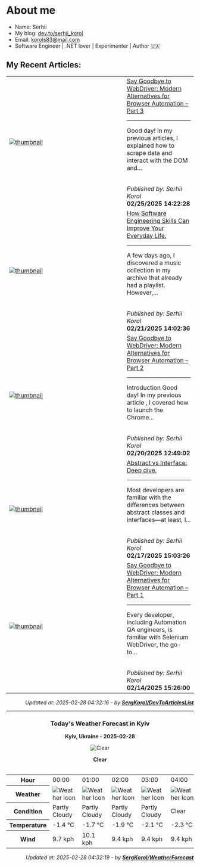 <h1>About me</h1>

- Name: Serhii
- My blog: [dev.to/serhii_korol](https://dev.to/serhii_korol_ab7776c50dba)
- Email: [korols83@mail.com](mailto:korols83@mail.com)
- Software Engineer | .NET lover | Experimenter | Author 🇺🇦

<h2>My Recent Articles:</h2>

<table>
        <tr>
<td width="300px"><a href="https://dev.to/serhii_korol_ab7776c50dba/say-goodbye-to-webdriver-modern-alternatives-for-browser-automation-part-3-39p9"><img src="https://media2.dev.to/dynamic/image/width=1000,height=420,fit=cover,gravity=auto,format=auto/https%3A%2F%2Fdev-to-uploads.s3.amazonaws.com%2Fuploads%2Farticles%2F6za0l4abu4p8o08zwlxc.png" alt="thumbnail"></a></td>
<td><a href="https://dev.to/serhii_korol_ab7776c50dba/say-goodbye-to-webdriver-modern-alternatives-for-browser-automation-part-3-39p9">Say Goodbye to WebDriver: Modern Alternatives for Browser Automation – Part 3</a><hr><p>Good day! In my previous articles, I explained how to scrape data and interact with the DOM and...</p><br><i>Published by: Serhii Korol</i><br><b>02/25/2025 14:22:28</b></td>
</tr>
<tr>
<td width="300px"><a href="https://dev.to/serhii_korol_ab7776c50dba/how-software-engineering-skills-can-improve-your-everyday-life-1nef"><img src="https://media2.dev.to/dynamic/image/width=1000,height=420,fit=cover,gravity=auto,format=auto/https%3A%2F%2Fdev-to-uploads.s3.amazonaws.com%2Fuploads%2Farticles%2F0lm1qszx82aiyjjen6xc.png" alt="thumbnail"></a></td>
<td><a href="https://dev.to/serhii_korol_ab7776c50dba/how-software-engineering-skills-can-improve-your-everyday-life-1nef">How Software Engineering Skills Can Improve Your Everyday Life.</a><hr><p>A few days ago, I discovered a music collection in my archive that already had a playlist. However,...</p><br><i>Published by: Serhii Korol</i><br><b>02/21/2025 14:02:36</b></td>
</tr>
<tr>
<td width="300px"><a href="https://dev.to/serhii_korol_ab7776c50dba/say-goodbye-to-webdriver-modern-alternatives-for-browser-automation-part-2-5fd0"><img src="https://media2.dev.to/dynamic/image/width=1000,height=420,fit=cover,gravity=auto,format=auto/https%3A%2F%2Fdev-to-uploads.s3.amazonaws.com%2Fuploads%2Farticles%2F8edkzgtx0xro0rrgqknf.png" alt="thumbnail"></a></td>
<td><a href="https://dev.to/serhii_korol_ab7776c50dba/say-goodbye-to-webdriver-modern-alternatives-for-browser-automation-part-2-5fd0">Say Goodbye to WebDriver: Modern Alternatives for Browser Automation – Part 2</a><hr><p>Introduction   Good day! In my previous article , I covered how to launch the Chrome...</p><br><i>Published by: Serhii Korol</i><br><b>02/20/2025 12:49:02</b></td>
</tr>
<tr>
<td width="300px"><a href="https://dev.to/serhii_korol_ab7776c50dba/abstract-vs-interface-deep-dive-2fb6"><img src="https://media2.dev.to/dynamic/image/width=1000,height=420,fit=cover,gravity=auto,format=auto/https%3A%2F%2Fdev-to-uploads.s3.amazonaws.com%2Fuploads%2Farticles%2Fu5mn649nd4xocvieadqe.png" alt="thumbnail"></a></td>
<td><a href="https://dev.to/serhii_korol_ab7776c50dba/abstract-vs-interface-deep-dive-2fb6">Abstract vs Interface: Deep dive.</a><hr><p>Most developers are familiar with the differences between abstract classes and interfaces—at least, I...</p><br><i>Published by: Serhii Korol</i><br><b>02/17/2025 15:03:26</b></td>
</tr>
<tr>
<td width="300px"><a href="https://dev.to/serhii_korol_ab7776c50dba/say-goodbye-to-webdriver-modern-alternatives-for-browser-automation-part-1-4nna"><img src="https://media2.dev.to/dynamic/image/width=1000,height=420,fit=cover,gravity=auto,format=auto/https%3A%2F%2Fdev-to-uploads.s3.amazonaws.com%2Fuploads%2Farticles%2Fxu4dfstuc55hedinnbn3.png" alt="thumbnail"></a></td>
<td><a href="https://dev.to/serhii_korol_ab7776c50dba/say-goodbye-to-webdriver-modern-alternatives-for-browser-automation-part-1-4nna">Say Goodbye to WebDriver: Modern Alternatives for Browser Automation – Part 1</a><hr><p>Every developer, including Automation QA engineers, is familiar with Selenium WebDriver, the go-to...</p><br><i>Published by: Serhii Korol</i><br><b>02/14/2025 15:26:00</b></td>
</tr>

</table>

<div align="right">

<i>Updated at: 2025-02-28 04:32:16 - by <b>[SergKorol/DevToArticlesList](https://github.com/SergKorol/DevToArticlesList)</b></i>

</div>

<hr>
<div align="center">
<h3>Today's Weather Forecast in Kyiv</h3>

<b>Kyiv, Ukraine - 2025-02-28</b>

<img src="https://cdn.weatherapi.com/weather/64x64/night/113.png" alt="Clear" />

<b>Clear</b>
</div>

<table>
    <table>
<tr><th>Hour</th>
<td>00:00</td>
<td>01:00</td>
<td>02:00</td>
<td>03:00</td>
<td>04:00</td>
<td>05:00</td>
<td>06:00</td>
<td>07:00</td>
<td>08:00</td>
<td>09:00</td>
<td>10:00</td>
<td>11:00</td>
<td>12:00</td>
<td>13:00</td>
<td>14:00</td>
<td>15:00</td>
<td>16:00</td>
<td>17:00</td>
<td>18:00</td>
<td>19:00</td>
<td>20:00</td>
<td>21:00</td>
<td>22:00</td>
<td>23:00</td>
</tr>
<tr><th>Weather</th>
<td><img src="https://cdn.weatherapi.com/weather/64x64/night/116.png" alt="Weather Icon"></td>
<td><img src="https://cdn.weatherapi.com/weather/64x64/night/116.png" alt="Weather Icon"></td>
<td><img src="https://cdn.weatherapi.com/weather/64x64/night/116.png" alt="Weather Icon"></td>
<td><img src="https://cdn.weatherapi.com/weather/64x64/night/116.png" alt="Weather Icon"></td>
<td><img src="https://cdn.weatherapi.com/weather/64x64/night/113.png" alt="Weather Icon"></td>
<td><img src="https://cdn.weatherapi.com/weather/64x64/night/113.png" alt="Weather Icon"></td>
<td><img src="https://cdn.weatherapi.com/weather/64x64/night/113.png" alt="Weather Icon"></td>
<td><img src="https://cdn.weatherapi.com/weather/64x64/day/116.png" alt="Weather Icon"></td>
<td><img src="https://cdn.weatherapi.com/weather/64x64/day/116.png" alt="Weather Icon"></td>
<td><img src="https://cdn.weatherapi.com/weather/64x64/day/116.png" alt="Weather Icon"></td>
<td><img src="https://cdn.weatherapi.com/weather/64x64/day/119.png" alt="Weather Icon"></td>
<td><img src="https://cdn.weatherapi.com/weather/64x64/day/119.png" alt="Weather Icon"></td>
<td><img src="https://cdn.weatherapi.com/weather/64x64/day/122.png" alt="Weather Icon"></td>
<td><img src="https://cdn.weatherapi.com/weather/64x64/day/122.png" alt="Weather Icon"></td>
<td><img src="https://cdn.weatherapi.com/weather/64x64/day/122.png" alt="Weather Icon"></td>
<td><img src="https://cdn.weatherapi.com/weather/64x64/day/119.png" alt="Weather Icon"></td>
<td><img src="https://cdn.weatherapi.com/weather/64x64/day/122.png" alt="Weather Icon"></td>
<td><img src="https://cdn.weatherapi.com/weather/64x64/day/122.png" alt="Weather Icon"></td>
<td><img src="https://cdn.weatherapi.com/weather/64x64/night/122.png" alt="Weather Icon"></td>
<td><img src="https://cdn.weatherapi.com/weather/64x64/night/122.png" alt="Weather Icon"></td>
<td><img src="https://cdn.weatherapi.com/weather/64x64/night/122.png" alt="Weather Icon"></td>
<td><img src="https://cdn.weatherapi.com/weather/64x64/night/122.png" alt="Weather Icon"></td>
<td><img src="https://cdn.weatherapi.com/weather/64x64/night/122.png" alt="Weather Icon"></td>
<td><img src="https://cdn.weatherapi.com/weather/64x64/night/122.png" alt="Weather Icon"></td>
</tr>
<tr><th>Condition</th>
<td>Partly Cloudy </td>
<td>Partly Cloudy </td>
<td>Partly Cloudy </td>
<td>Partly Cloudy </td>
<td>Clear </td>
<td>Clear </td>
<td>Clear </td>
<td>Partly Cloudy </td>
<td>Partly Cloudy </td>
<td>Partly Cloudy </td>
<td>Cloudy </td>
<td>Cloudy </td>
<td>Overcast </td>
<td>Overcast </td>
<td>Overcast </td>
<td>Cloudy </td>
<td>Overcast </td>
<td>Overcast </td>
<td>Overcast </td>
<td>Overcast </td>
<td>Overcast </td>
<td>Overcast </td>
<td>Overcast </td>
<td>Overcast </td>
</tr>
<tr><th>Temperature</th>
<td>-1.4 °C</td>
<td>-1.7 °C</td>
<td>-1.9 °C</td>
<td>-2.1 °C</td>
<td>-2.3 °C</td>
<td>-2.5 °C</td>
<td>-2.6 °C</td>
<td>-2.8 °C</td>
<td>-2.2 °C</td>
<td>-1.2 °C</td>
<td>0.1 °C</td>
<td>1.6 °C</td>
<td>2.8 °C</td>
<td>3.3 °C</td>
<td>3.6 °C</td>
<td>3.5 °C</td>
<td>2.8 °C</td>
<td>1.8 °C</td>
<td>1.1 °C</td>
<td>0.8 °C</td>
<td>0.5 °C</td>
<td>0.2 °C</td>
<td>-0 °C</td>
<td>-0.2 °C</td>
</tr>
<tr><th>Wind</th>
<td>9.7 kph</td>
<td>10.1 kph</td>
<td>9.4 kph</td>
<td>9.4 kph</td>
<td>9.4 kph</td>
<td>9 kph</td>
<td>9.7 kph</td>
<td>10.1 kph</td>
<td>10.8 kph</td>
<td>11.5 kph</td>
<td>13 kph</td>
<td>14 kph</td>
<td>14.4 kph</td>
<td>14 kph</td>
<td>13.7 kph</td>
<td>13.3 kph</td>
<td>12.6 kph</td>
<td>11.9 kph</td>
<td>11.9 kph</td>
<td>13 kph</td>
<td>13.7 kph</td>
<td>13.7 kph</td>
<td>13 kph</td>
<td>13 kph</td>
</tr>
</table>

</table>

<div align="right">

<i>Updated at: 2025-02-28 04:32:19 - by <b>[SergKorol/WeatherForecast](https://github.com/SergKorol/WeatherForecast)</b></i>

</div>

